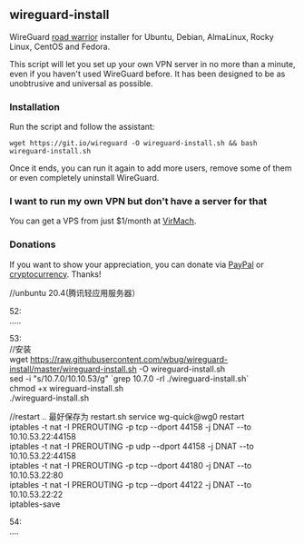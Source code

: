 ## wireguard-install
WireGuard [road warrior](http://en.wikipedia.org/wiki/Road_warrior_%28computing%29) installer for Ubuntu, Debian, AlmaLinux, Rocky Linux, CentOS and Fedora.

This script will let you set up your own VPN server in no more than a minute, even if you haven't used WireGuard before. It has been designed to be as unobtrusive and universal as possible.

### Installation
Run the script and follow the assistant:

`wget https://git.io/wireguard -O wireguard-install.sh && bash wireguard-install.sh`

Once it ends, you can run it again to add more users, remove some of them or even completely uninstall WireGuard.

### I want to run my own VPN but don't have a server for that
You can get a VPS from just $1/month at [VirMach](https://billing.virmach.com/aff.php?aff=4109&url=billing.virmach.com/cart.php?gid=18).

### Donations

If you want to show your appreciation, you can donate via [PayPal](https://www.paypal.com/cgi-bin/webscr?cmd=_s-xclick&hosted_button_id=VBAYDL34Z7J6L) or [cryptocurrency](https://pastebin.com/raw/M2JJpQpC). Thanks!



//unbuntu 20.4(腾讯轻应用服务器）

52:  
.....






53:  
//安装  
wget https://raw.githubusercontent.com/wbug/wireguard-install/master/wireguard-install.sh -O wireguard-install.sh  
sed -i "s/10.7.0/10.10.53/g" \`grep 10.7.0 -rl ./wireguard-install.sh\`   
chmod +x wireguard-install.sh  
./wireguard-install.sh  
  
//restart .. 最好保存为  restart.sh 
service wg-quick@wg0 restart  
iptables -t nat -I PREROUTING -p tcp --dport 44158 -j DNAT --to 10.10.53.22:44158  
iptables -t nat -I PREROUTING -p udp --dport 44158 -j DNAT --to 10.10.53.22:44158  
iptables -t nat -I PREROUTING -p tcp --dport 44180 -j DNAT --to 10.10.53.22:80  
iptables -t nat -I PREROUTING -p tcp --dport 44122 -j DNAT --to 10.10.53.22:22  
iptables-save   




54:  
....
